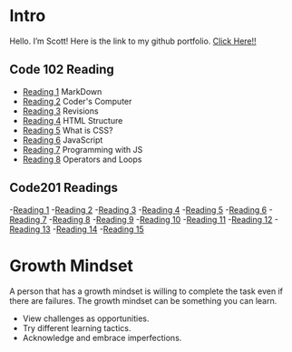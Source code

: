 # Intro
Hello. I’m Scott! Here is the link to my github portfolio. [Click Here!!](dsmul.github.io/reading-notes/)

## Code 102 Reading

- [Reading 1](markdown.md) MarkDown
- [Reading 2](coderscomputer.md) Coder's Computer
- [Reading 3](revisions.md) Revisions
- [Reading 4](htmlstructure.md) HTML Structure
- [Reading 5](css.md) What is CSS?
- [Reading 6](javascript.md) JavaScript
- [Reading 7](programmingjs.md) Programming with JS
- [Reading 8](opandloop.md) Operators and Loops

## Code201 Readings

-[Reading 1](201/class01.md)
-[Reading 2](201/class01.md)
-[Reading 3](201/class01.md)
-[Reading 4](201/class01.md)
-[Reading 5](201/class01.md)
-[Reading 6](201/class01.md)
-[Reading 7](201/class01.md)
-[Reading 8](201/class01.md)
-[Reading 9](201/class01.md)
-[Reading 10](201/class01.md)
-[Reading 11](201/class01.md)
-[Reading 12](201/class01.md)
-[Reading 13](201/class01.md)
-[Reading 14](201/class01.md)
-[Reading 15](201/class01.md)

# Growth Mindset
A person that has a growth mindset is willing to complete the task even if there are failures. The growth mindset can be something you can learn.

- View challenges as opportunities.
- Try different learning tactics.
- Acknowledge and embrace imperfections.



